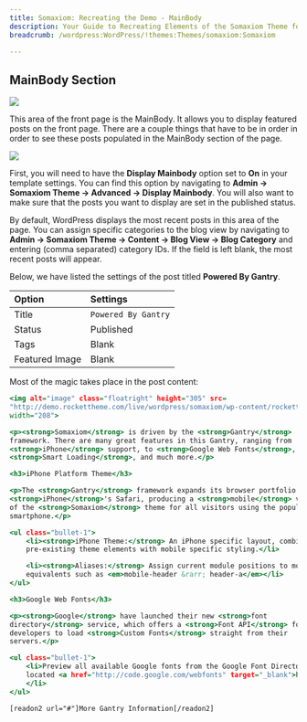 ```yaml
---
title: Somaxiom: Recreating the Demo - MainBody
description: Your Guide to Recreating Elements of the Somaxiom Theme for WordPress
breadcrumb: /wordpress:WordPress/!themes:Themes/somaxiom:Somaxiom

---
```


MainBody Section
-----

![][demo]

This area of the front page is the MainBody. It allows you to display featured posts on the front page. There are a couple things that have to be in order in order to see these posts populated in the MainBody section of the page.

![][mainbody]

First, you will need to have the **Display Mainbody** option set to **On** in your template settings. You can find this option by navigating to **Admin -> Somaxiom Theme -> Advanced -> Display Mainbody**. You will also want to make sure that the posts you want to display are set in the published status.

By default, WordPress displays the most recent posts in this area of the page. You can assign specific categories to the blog view by navigating to **Admin -> Somaxiom Theme -> Content -> Blog View -> Blog Category** and entering (comma separated) category IDs. If the field is left blank, the most recent posts will appear.

Below, we have listed the settings of the post titled **Powered By Gantry**.

| Option         | Settings            |
| :----------    | :----------         |
| Title          | `Powered By Gantry` |
| Status         | Published           |
| Tags           | Blank               |
| Featured Image | Blank               |


Most of the magic takes place in the post content:

~~~ .html
<img alt="image" class="floatright" height="305" src=
"http://demo.rockettheme.com/live/wordpress/somaxiom/wp-content/rockettheme/rt_somaxiom_wp/frontpage/gantry-iphone.jpg"
width="208">

<p><strong>Somaxiom</strong> is driven by the <strong>Gantry</strong>
framework. There are many great features in this Gantry, ranging from
<strong>iPhone</strong> support, to <strong>Google Web Fonts</strong>, to
<strong>Smart Loading</strong>, and much more.</p>

<h3>iPhone Platform Theme</h3>

<p>The <strong>Gantry</strong> framework expands its browser portfolio to
<strong>iPhone</strong>'s Safari, producing a <strong>mobile</strong> version
of the <strong>Somaxiom</strong> theme for all visitors using the popular
smartphone.</p>

<ul class="bullet-1">
    <li><strong>iPhone Theme:</strong> An iPhone specific layout, combining
    pre-existing theme elements with mobile specific styling.</li>

    <li><strong>Aliases:</strong> Assign current module positions to mobile
    equivalents such as <em>mobile-header &rarr; header-a</em></li>
</ul>

<h3>Google Web Fonts</h3>

<p><strong>Google</strong> have launched their new <strong>font
directory</strong> service, which offers a <strong>Font API</strong> for web
developers to load <strong>Custom Fonts</strong> straight from their
servers.</p>

<ul class="bullet-1">
    <li>Preview all available Google fonts from the Google Font Directory
    located <a href="http://code.google.com/webfonts" target="_blank">here</a>
    </li>
</ul>

[readon2 url="#"]More Gantry Information[/readon2]
~~~

[demo]: assets/demo_6.jpeg
[mainbody]: assets/setadvanced.jpeg
